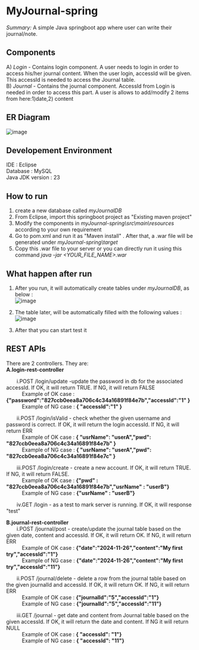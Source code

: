 # MyJournal-spring
<i>Summary:</i> A simple Java springboot app where user can write their journal/note.

## Components
A) <i>Login</i> - Contains login component. A user needs to login in order to access his/her journal content. When the user login, accessId will be given. This accessId is needed to access the Journal table. <br/>
B) <i>Journal</i> - Contains the journal component. AccessId from Login is needed in order to access this part. A user is allows to add/modify 2 items from here:1)date,2) content <br/> 

## ER Diagram
![image](https://github.com/user-attachments/assets/6cfab974-5087-44cb-98c3-6b781ab9cb6e)

## Developement Environment
IDE : Eclipse <br/>
Database : MySQL <br/>
Java JDK version : 23 <br />

## How to run
1) create a new database called <i>myJournalDB</i> <br/>
2) From Eclipse, import this springboot project as "Existing maven project" <br/>
3) Modify the components in <i>myJournal-spring\src\main\resources</i> according to your own requirement <br/>
4) Go to pom.xml and run it as "Maven install" . After that, a .war file will be generated under <i>myJournal-spring\target</i> <br/>
5) Copy this .war file to your server or you can directly run it using this command <i>java -jar <YOUR_FILE_NAME>.war </i>

## What happen after run
1) After you run, it will automatically create tables under <i>myJournalDB</i>, as below : <br/>
![image](https://github.com/user-attachments/assets/800773a4-ffb6-4229-9712-c74525700772)

2) The table later, will be automatically filled with the following values : <br/>
![image](https://github.com/user-attachments/assets/20888663-5771-4e73-b7c5-3c6b1097a49f)
3) After that you can start test it

## REST APIs
There are 2 controllers. They are: <br/>
<b>A.login-rest-controller </b><br/>

  &emsp;&emsp;i.POST /login/update -update the password in db for the associated accessId. If OK, it will return TRUE. If NG, it will return FALSE<br/>
    &emsp;&emsp;&emsp;Example of OK case : <b>{"password":"827ccb0eea8a706c4c34a16891f84e7b","accessId":"1" }</b><br/>
    &emsp;&emsp;&emsp;Example of NG case : <b>{ "accessId":"1" }</b><br/>
  
  &emsp;&emsp;ii.POST /login/isValid - check whether the given username and password is correct. If OK, it will return the login accessId. If NG, it will return ERR<br/>
    &emsp;&emsp;&emsp;Example of OK case : <b>{ "usrName": "userA","pwd": "827ccb0eea8a706c4c34a16891f84e7b" }</b><br/>
    &emsp;&emsp;&emsp;Example of NG case : <b>{ "usrName": "userA","pwd": "827ccb0eea8a706c4c34a16891f84e7c" }</b><br/>
  
  &emsp;&emsp;iii.POST /login/create - create a new account. If OK, it will return TRUE. If NG, it will return FALSE.<br/>
    &emsp;&emsp;&emsp;Example of OK case : <b>{"pwd" : "827ccb0eea8a706c4c34a16891f84e7b","usrName" : "userB"}</b><br/> 
    &emsp;&emsp;&emsp;Example of NG case : <b>{"usrName" : "userB"}</b><br/>
  
  &emsp;&emsp;iv.GET /login - as a test to mark server is running. If OK, it will response "test"<br/>

<b>B.journal-rest-controller </b><br/>
&emsp;&emsp;i.POST /journal/post - create/update the journal table based on the given date, content and accessId. If OK, it will return OK. If NG, it will return ERR<br/>
    &emsp;&emsp;&emsp;Example of OK case : <b>{"date":"2024-11-26","content":"My first try","accessId":"1"}</b><br/> 
    &emsp;&emsp;&emsp;Example of NG case : <b>{"date":"2024-11-26","content":"My first try","accessId":"11"}</b><br/>
    
&emsp;&emsp;ii.POST /journal/delete - delete a row from the journal table based on the given journalId and accessId. If OK, it will return OK. If NG, it will return ERR<br/>
    &emsp;&emsp;&emsp;Example of OK case : <b>{"journalId":"5","accessId":"1"}</b><br/> 
    &emsp;&emsp;&emsp;Example of NG case : <b>{"journalId":"5","accessId":"11"}</b><br/>
    
&emsp;&emsp;iii.GET /journal - get date and content from Journal table based on the given accessId. If OK, it will return the date and content. If NG it will return NULL<br/>
    &emsp;&emsp;&emsp;Example of OK case : <b>{ "accessId": "1"}</b><br/> 
    &emsp;&emsp;&emsp;Example of NG case : <b>{ "accessId": "11"}</b><br/>
